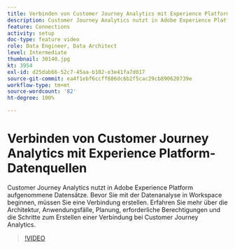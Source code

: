 ```yaml
---
title: Verbinden von Customer Journey Analytics mit Experience Platform-Datenquellen
description: Customer Journey Analytics nutzt in Adobe Experience Platform aufgenommene Datensätze. Bevor Sie mit der Datenanalyse in Workspace beginnen, müssen Sie eine Verbindung erstellen.
feature: Connections
activity: setup
doc-type: feature video
role: Data Engineer, Data Architect
level: Intermediate
thumbnail: 30140.jpg
kt: 3954
exl-id: d25dab66-52c7-45aa-b102-e3e41fa7d017
source-git-commit: ea4f1ebf6ccff886dc6b2f5cac29cb890620739e
workflow-type: tm+mt
source-wordcount: '82'
ht-degree: 100%

---
```


# Verbinden von Customer Journey Analytics mit Experience Platform-Datenquellen

Customer Journey Analytics nutzt in Adobe Experience Platform aufgenommene Datensätze. Bevor Sie mit der Datenanalyse in Workspace beginnen, müssen Sie eine Verbindung erstellen. Erfahren Sie mehr über die Architektur, Anwendungsfälle, Planung, erforderliche Berechtigungen und die Schritte zum Erstellen einer Verbindung bei Customer Journey Analytics.

>[!VIDEO](https://video.tv.adobe.com/v/32947/?quality=12&learn=on&captions=ger)
